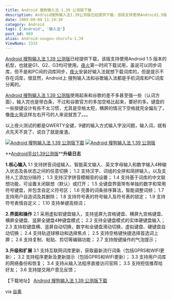 ```yaml
---
title: Android 搜狗输入法 1.39 公测版下载
description: Android搜狗输入法1.39公测版已经提供下载，该版支持使用Android1.5版本的机型，也就是G1、G2、G3均可使用。夜火第一时间下载试用，虽说可以同步词库，但不是和PC间的词库同步，夜火安装好输入法就想下载词库的，但是提示不存在词库，很显然，Android上搜狗输入法和谷歌输入法都是手机词库和PC词库分离的。Android搜狗输入法1.39公测版使用起来和谷歌的差不多甚至强一些（认词方面），输入完也是带白条，不过和谷歌官方的多加空格比起来，要好的多。键盘的一些按键设计有些不太习惯，尤其是空格太短，横屏的情况下空格就完全偏左了，像夜火我这样左右开弓的人来说就苦了。。。以上夜火测试的都是QWERTY全键，9键的输入方式输入字没问题，输入词，就有点先天不良了，说白了就是废渣。
date: 2009-09-09 11:19:30
category: Android
tags: ['Android', '输入法']
post_id: 969
alias: Android-sougou-shurufa-1.39
ViewNums: 3333
---
```


[Android 搜狗输入法 1.39 公测版](/blog/android-sougou-shurufa-139)已经提供下载，该版支持使用Android 1.5 版本的机型，也就是G1、G2、G3均可使用。[夜火](/blog/)第一时间下载试用，虽说可以同步词库，但不是和PC间的词库同步，[夜火](/blog/)安装好输入法就想下载词库的，但是提示不存在词库，很显然，Android上 搜狗输入法和谷歌输入法都是手机词库和PC词库分离的。

[Android 搜狗输入法 1.39 公测版](/blog/android-sougou-shurufa-139)使用起来和谷歌的差不多甚至强一些（认词方面），输入完也是带白条，不过和谷歌官方的多加空格比起来，要好的多。键盘的一些按键设计有些不太习惯，尤其是空格太短，横屏的情况下空格就完全偏左了，像[夜火](/blog/)我这样左右开弓的人来说就苦了。。。

以上夜火测试的都是QWERTY全键，9键的输入方式输入字没问题，输入词，就有点先天不良了，说白了就是废渣。

[![Android 搜狗输入法 1.39 公测版下载](http://google.org.cn/wp-content/uploads/2009/09/sougou-ime-android-9-150x150.png)](/blog/android-sougou-shurufa-139) [![Android 搜狗输入法 1.39 公测版](http://google.org.cn/wp-content/uploads/2009/09/sougou-ime-android-3-150x150.png)](/blog/android-sougou-shurufa-139)

**[Android平台1.39公测版](/blog/android-sougou-shurufa-139)****升级日志**

**1.核心输入**
1.1 支持拼音词组输入、智能英文输入、英文字母输入和数字输入4种输入状态及各状态之间的任意切换；
1.2 支持汉字、词组的全拼和简拼输入，以及支持人工添加分隔符；
1.3 支持汉字拼音模糊音的设置；
1.4 支持基于词库的中文联想功能，可设置关闭联想（默认）或打开；
1.5 全键盘界面带有单独的数字和常用符号键盘，并包含自定义符号区；
1.6 完善的词条排序算法，智能调整词频；
1.7 支持用户自造词及其删除；
1.8 支持符号表的符号输入及符号表的锁定；
1.9 支持符号表情自定义；
1.10 支持单键高频词；

**2.界面和操作**
2.1 采用虚拟软键盘输入，支持竖屏九宫格键盘、横屏九宫格键盘、横屏全键盘、竖屏全键盘4种键盘模式；
2.2 支持全键盘模式的实体硬键盘输入；
2.3 支持软键盘横、竖屏自动切换，数字和全键盘滑动切换，虚拟键盘、硬键盘自动切换；
2.4 支持轨迹球移动和选择焦点；
2.5 支持空格键快捷选择首选词上屏；
2.6 支持复制、粘贴、剪切等编辑功能；
2.7 支持按键操作的气泡提示；

**3.升级和扩展**
3.1 支持互联网词库更新，获取最新流行词条（包括GPRS和WIFI更新）；
3.2 支持程序更新及更新提示（包括GPRS和WIFI更新）；
3.3 支持用户词库的网络备份和恢复；
3.4 支持从输入法程序直接访问官网；
3.5 支持短信推荐给好友；
3.6 支持提交用户意见反馈；

【下载地址】
[Android 搜狗输入法 1.39 公测版下载](http://s.shouji.sogou.com/download/sogouime_andr_1.39beta.apk)

via [谷奥](http://google.org.cn/posts/sougou-ime-for-android-139-released.html)

